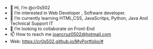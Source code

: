 - 👋 Hi, I’m @cr0s502
- 👀 I’m interested in Web Developer , Software developer.
- 🌱 I’m currently learning HTML,CSS, JavaScritps, Python, Java And Technical Support IT
- 💞️ I’m looking to collaborate on Front-End
- 📫 How to reach me joancruz0502@hotmail.com
- Web: https://cr0s502.github.io/MyPortfolio/#

<!---
cr0s502/cr0s502 is a ✨ special ✨ repository because its `README.md` (this file) appears on your GitHub profile.
You can click the Preview link to take a look at your changes.
--->
